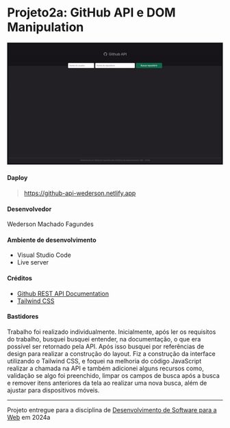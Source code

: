# Projeto2a: GitHub API e DOM Manipulation

![Screenshot do projeto](./assets/cover.gif "Screenshot do projeto")

#### Daploy
> https://github-api-wederson.netlify.app

#### Desenvolvedor
Wederson Machado Fagundes

#### Ambiente de desenvolvimento
- Visual Studio Code
- Live server

#### Créditos
- [Github REST API Documentation](https://docs.github.com/en/rest?apiVersion=2022-11-28)
- [Tailwind CSS](https://tailwindcss.com/)

#### Bastidores
Trabalho foi realizado individualmente. Inicialmente, após ler os requisitos do trabalho, busquei busquei entender, na documentação, o que era possível ser retornado pela API. Após isso busquei por referências de design para realizar a construção do layout.
Fiz a construção da interface utilizando o Tailwind CSS, e foquei na melhoria do código JavaScript realizar a chamada na API e também adicionei alguns recursos como, validação se algo foi preenchido, limpar os campos de busca após a busca e remover itens anteriores da tela ao realizar uma nova busca, além de ajustar para dispositivos móveis. 

---
Projeto entregue para a disciplina de [Desenvolvimento de Software para a Web](http://github.com/andreainfufsm/elc1090-2024a) em 2024a